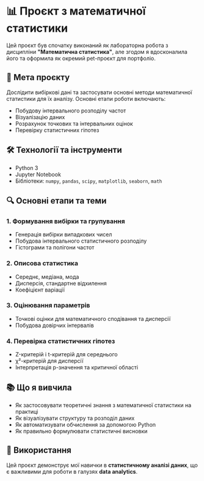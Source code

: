 # 📊 Проєкт з математичної статистики

Цей проєкт був спочатку виконаний як лабораторна робота з дисципліни **"Математична статистика"**, але згодом я вдосконалила його та оформила як окремий pet-проєкт для портфоліо.

## 🎯 Мета проєкту

Дослідити вибіркові дані та застосувати основні методи математичної статистики для їх аналізу. Основні етапи роботи включають:

- Побудову інтервального розподілу частот  
- Візуалізацію даних  
- Розрахунок точкових та інтервальних оцінок  
- Перевірку статистичних гіпотез

## 🛠️ Технології та інструменти

- Python 3  
- Jupyter Notebook  
- Бібліотеки: `numpy`, `pandas`, `scipy`, `matplotlib`, `seaborn`, `math`

## 🔍 Основні етапи та теми

### 1. Формування вибірки та групування

- Генерація вибірки випадкових чисел  
- Побудова інтервального статистичного розподілу  
- Гістограми та полігони частот

### 2. Описова статистика

- Середнє, медіана, мода  
- Дисперсія, стандартне відхилення  
- Коефіцієнт варіації

### 3. Оцінювання параметрів

- Точкові оцінки для математичного сподівання та дисперсії  
- Побудова довірчих інтервалів

### 4. Перевірка статистичних гіпотез

- Z-критерій і t-критерій для середнього  
- χ²-критерій для дисперсії  
- Інтерпретація p-значення та критичної області

## 📚 Що я вивчила

- Як застосовувати теоретичні знання з математичної статистики на практиці  
- Як візуалізувати структуру та розподіл даних  
- Як автоматизувати обчислення за допомогою Python  
- Як правильно формулювати статистичні висновки

## 💼 Використання

Цей проєкт демонструє мої навички в **статистичному аналізі даних**, що є важливими для роботи в галузях **data analytics**.
